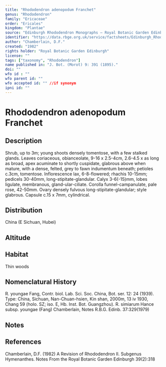 ```yaml
---
title: "Rhododendron adenopodum Franchet"
genus: "Rhododendron"
family: "Ericaceae"
order: "Ericales"
kingdom: "Plantae"
source: "Edinburgh Rhododendron Monographs – Royal Botanic Garden Edinburgh"
identifier: "https://data.rbge.org.uk/service/factsheets/Edinburgh_Rhododendron_Monographs.xhtml"
author: "Chamberlain, D.F."
created: "1982"
rights holder: "Royal Botanic Garden Edinburgh"
license: ""
tags: ["taxonomy", "Rhododendron"]
name published in: "J. Bot. (Morot) 9: 391 (1895)."
doi: ""
wfo id : ""
wfo parent id: ""
wfo accepted id: "" //if synonym                      
ipni id: ""
---
```


                       

# Rhododendron adenopodum Franchet

## Description
Shrub, up to 3m; young shoots densely tomentose, with a few stalked glands. Leaves coriaceous, obianceolate, 9-16 x 2.5-4cm, 2.6-4.5 x as long as broad, apex acuminate to shortly cuspidate, glabrous above when mature, with a dense, felted, grey to fawn indumentum beneath; petioles c.3cm, tomentose. Inflorescence lax, 6-8-flowered; rhachis 10-15mm; pedicels 30-40mm, long-stipitate-glandular. Calyx 3-6(-15)mm, lobes ligulate, membranous, gland-ular-ciliate. Corolla funnel-campanulate, pale rose, 42-50mm. Ovary densely fulvous long-stipitate-glandular; style glabrous. Capsule c.15 x 7mm, cylindrical.

## Distribution
China (E Sichuan, Hubei)

## Altitude


## Habitat
Thin woods

## Nomenclatural History
R. youngae Fang, Contr. biol. Lab. Sci. Soc. China, Bot. ser. 12: 24 (1939). Type: China, Sichuan, Nan-Chuan-hsien, Kin shan, 2000m, 13 iv 1930, Chang 59 (holo. SZ; iso. E, Hb. Inst. Bot. Guangzhou). R. simiarum Hance subsp. youngae (Fang) Chamberlain, Notes R.B.G. Edinb. 37:329(1979)
                       
## Notes


## References

Chamberlain, D.F. (1982) A Revision of Rhododendron II. Subgenus Hymenanthes. Notes From the Royal Botanic Garden Edinburgh 39(2):318
